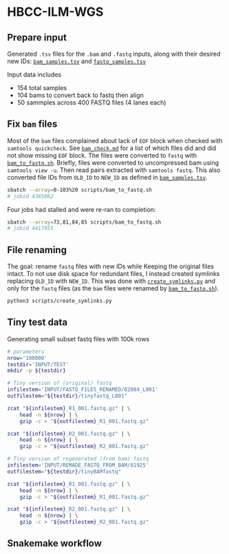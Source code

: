 # HBCC-ILM-WGS

## Prepare input

Generated `.tsv` files for the `.bam` and `.fastq` inputs, along with
their desired new IDs: [`bam_samples.tsv`](bam_samples.tsv) and
[`fastq_samples.tsv`](fastq_samples.tsv)

Input data includes
- 154 total samples
- 104 bams to convert back to fastq then align
- 50 sammples across 400 FASTQ files (4 lanes each)


## Fix `bam` files

Most of the `bam` files complained about lack of `EOF` block when checked with `samtools quickcheck`. 
See [`bam_check.md`](REPORTS/bam_check.md) for a list of which files did and did not show missing `EOF` block.
The files were converted to `fastq` with [`bam_to_fastq.sh`](scripts/bam_to_fastq.sh).
Briefly, files were converted to uncompressed bam using  `samtools view -u`.
Then read pairs extracted with `samtools fastq`. 
This also converted file IDs from `OLD_ID` to `NEW_ID` as defined in [`bam_samples.tsv`](bam_samples.tsv).



```bash
sbatch --array=0-103%20 scripts/bam_to_fastq.sh
# jobid 4385862
```

Four jobs had stalled and were re-ran to completion:
```bash
sbatch --array=73,81,84,85 scripts/bam_to_fastq.sh
# jobid 4417955
```


## File renaming

The goal: rename `fastq` files with new IDs while Keeping the original files intact.
To not use disk space for redundant files, I instead created symlinks replacing `OLD_ID` with `NEW_ID`.
This was done with [`create_symlinks.py`](scripts/create_symlinks.py) and only for the `fastq` files
(as the `bam` files were renamed by [`bam_to_fastq.sh`](scripts/bam_to_fastq.sh)).

```bash
python3 scripts/create_symlinks.py
```


## Tiny test data
Generating small subset fastq files with 100k rows
```bash
# parameters
nrow='100000'
testdir='INPUT/TEST'
mkdir -p ${testdir}

# Tiny version of (original) fastq
infilestem='INPUT/FASTQ_FILES_RENAMED/82084_L001'
outfilestem="${testdir}/tinyfastq_L001"

zcat "${infilestem}_R1_001.fastq.gz" | \
    head -n ${nrow} | \
    gzip -c > "${outfilestem}_R1_001.fastq.gz"

zcat "${infilestem}_R2_001.fastq.gz" | \
    head -n ${nrow} | \
    gzip -c > "${outfilestem}_R2_001.fastq.gz"

# Tiny version of regenerated (from bam) fastq
infilestem='INPUT/REMADE_FASTQ_FROM_BAM/81925'
outfilestem="${testdir}/tinyBAMfastq"

zcat "${infilestem}_R1_001.fastq.gz" | \
    head -n ${nrow} | \
    gzip -c > "${outfilestem}_R1_001.fastq.gz"

zcat "${infilestem}_R2_001.fastq.gz" | \
    head -n ${nrow} | \
    gzip -c > "${outfilestem}_R2_001.fastq.gz"
```

## Snakemake workflow
